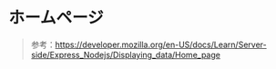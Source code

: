 # ホームページ

> 参考：https://developer.mozilla.org/en-US/docs/Learn/Server-side/Express_Nodejs/Displaying_data/Home_page


